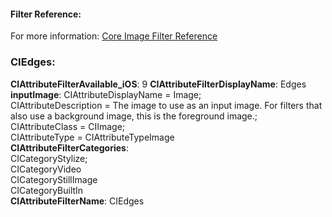 #### Filter Reference:
For more information: [Core Image Filter Reference](https://developer.apple.com/library/archive/documentation/GraphicsImaging/Reference/CoreImageFilterReference/index.html)

### CIEdges:
**CIAttributeFilterAvailable_iOS**: 9
**CIAttributeFilterDisplayName**: Edges
**inputImage**:
CIAttributeDisplayName = Image;<br />
CIAttributeDescription = The image to use as an input image. For filters that also use a background image, this is the foreground image.;<br />
CIAttributeClass = CIImage;<br />
CIAttributeType = CIAttributeTypeImage<br />
**CIAttributeFilterCategories**:<br />
CICategoryStylize;<br />
CICategoryVideo<br />
CICategoryStillImage<br />
CICategoryBuiltIn<br />
**CIAttributeFilterName**: CIEdges<br />
